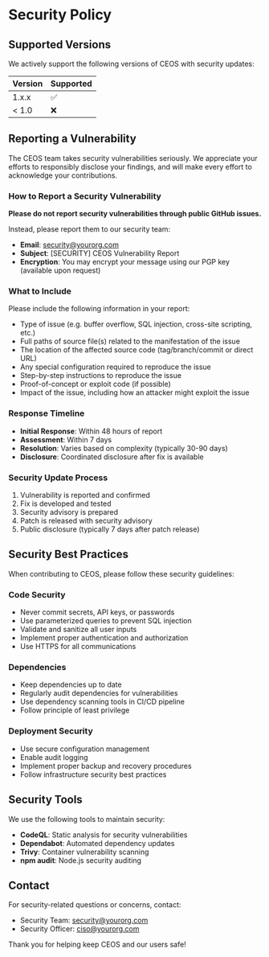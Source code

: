 # Security Policy

## Supported Versions

We actively support the following versions of CEOS with security updates:

| Version | Supported          |
| ------- | ------------------ |
| 1.x.x   | :white_check_mark: |
| < 1.0   | :x:                |

## Reporting a Vulnerability

The CEOS team takes security vulnerabilities seriously. We appreciate your efforts to responsibly disclose your findings, and will make every effort to acknowledge your contributions.

### How to Report a Security Vulnerability

**Please do not report security vulnerabilities through public GitHub issues.**

Instead, please report them to our security team:

- **Email**: security@yourorg.com
- **Subject**: [SECURITY] CEOS Vulnerability Report
- **Encryption**: You may encrypt your message using our PGP key (available upon request)

### What to Include

Please include the following information in your report:

- Type of issue (e.g. buffer overflow, SQL injection, cross-site scripting, etc.)
- Full paths of source file(s) related to the manifestation of the issue
- The location of the affected source code (tag/branch/commit or direct URL)
- Any special configuration required to reproduce the issue
- Step-by-step instructions to reproduce the issue
- Proof-of-concept or exploit code (if possible)
- Impact of the issue, including how an attacker might exploit the issue

### Response Timeline

- **Initial Response**: Within 48 hours of report
- **Assessment**: Within 7 days
- **Resolution**: Varies based on complexity (typically 30-90 days)
- **Disclosure**: Coordinated disclosure after fix is available

### Security Update Process

1. Vulnerability is reported and confirmed
2. Fix is developed and tested
3. Security advisory is prepared
4. Patch is released with security advisory
5. Public disclosure (typically 7 days after patch release)

## Security Best Practices

When contributing to CEOS, please follow these security guidelines:

### Code Security

- Never commit secrets, API keys, or passwords
- Use parameterized queries to prevent SQL injection
- Validate and sanitize all user inputs
- Implement proper authentication and authorization
- Use HTTPS for all communications

### Dependencies

- Keep dependencies up to date
- Regularly audit dependencies for vulnerabilities
- Use dependency scanning tools in CI/CD pipeline
- Follow principle of least privilege

### Deployment Security

- Use secure configuration management
- Enable audit logging
- Implement proper backup and recovery procedures
- Follow infrastructure security best practices

## Security Tools

We use the following tools to maintain security:

- **CodeQL**: Static analysis for security vulnerabilities
- **Dependabot**: Automated dependency updates
- **Trivy**: Container vulnerability scanning
- **npm audit**: Node.js security auditing

## Contact

For security-related questions or concerns, contact:
- Security Team: security@yourorg.com
- Security Officer: ciso@yourorg.com

Thank you for helping keep CEOS and our users safe!
